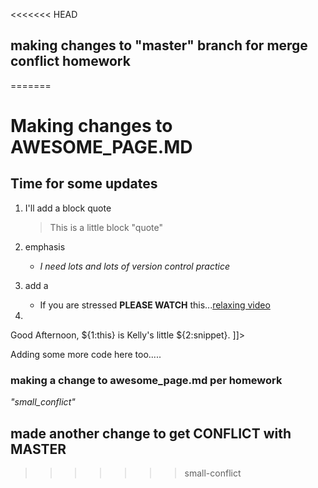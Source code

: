 <<<<<<< HEAD
## making changes to "master" branch for merge conflict homework
=======
# Making changes to **AWESOME_PAGE.MD**

## Time for some updates

1. I'll add a block quote
	
	> This is a little block "quote"

2. emphasis

	- *I need lots and lots of version control practice*

3. add a <URL>
	- If you are stressed **PLEASE WATCH** this...[relaxing video](https://www.youtube.com/watch?v=r3fE6FQT82s)

4. <snippet>
	<content><![CDATA[
Good Afternoon, ${1:this} is Kelly's little ${2:snippet}.
]]></content>
<p> Adding some more code here too..... <p/>

</snippet>


### making a change to awesome_page.md per homework 
*"small_conflict"*
## made another change to get CONFLICT with MASTER
>>>>>>> small-conflict
